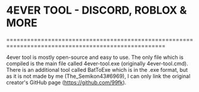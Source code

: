 # 4EVER TOOL - DISCORD, ROBLOX & MORE

====================================================================================================

4ever tool is mostly open-source and easy to use. The only file which is compiled is the main file
called 4ever-tool.exe (originally 4ever-tool.cmd). There is an additional tool called BatToExe which
is in the .exe format, but as it is not made by me (The_Semikon43#6969), I can only link the
original creator's GitHub page (https://github.com/99fk).

